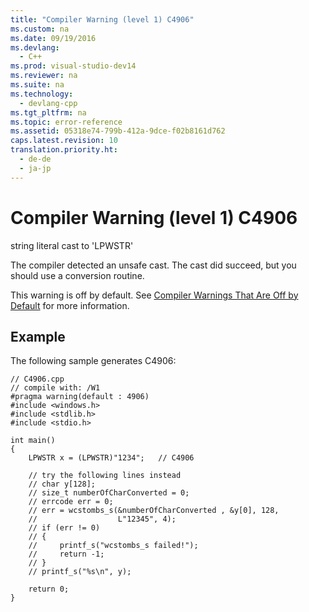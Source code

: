 ```yaml
---
title: "Compiler Warning (level 1) C4906"
ms.custom: na
ms.date: 09/19/2016
ms.devlang: 
  - C++
ms.prod: visual-studio-dev14
ms.reviewer: na
ms.suite: na
ms.technology: 
  - devlang-cpp
ms.tgt_pltfrm: na
ms.topic: error-reference
ms.assetid: 05318e74-799b-412a-9dce-f02b8161d762
caps.latest.revision: 10
translation.priority.ht: 
  - de-de
  - ja-jp
---
```

# Compiler Warning (level 1) C4906
string literal cast to 'LPWSTR'  
  
 The compiler detected an unsafe cast. The cast did succeed, but you should use a conversion routine.  
  
 This warning is off by default. See [Compiler Warnings That Are Off by Default](../vs140/Compiler-Warnings-That-Are-Off-by-Default.md) for more information.  
  
## Example  
 The following sample generates C4906:  
  
```  
// C4906.cpp  
// compile with: /W1  
#pragma warning(default : 4906)  
#include <windows.h>  
#include <stdlib.h>  
#include <stdio.h>  
  
int main()  
{  
    LPWSTR x = (LPWSTR)"1234";   // C4906  
  
    // try the following lines instead  
    // char y[128];  
    // size_t numberOfCharConverted = 0;  
    // errcode err = 0;  
    // err = wcstombs_s(&numberOfCharConverted , &y[0], 128,  
    //                  L"12345", 4);  
    // if (err != 0)  
    // {  
    //     printf_s("wcstombs_s failed!");  
    //     return -1;  
    // }  
    // printf_s("%s\n", y);  
  
    return 0;  
}  
```